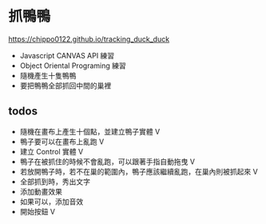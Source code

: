 <!-- @format -->

# 抓鴨鴨

https://chippo0122.github.io/tracking_duck_duck

- Javascript CANVAS API 練習
- Object Oriental Programing 練習
- 隨機產生十隻鴨鴨
- 要把鴨鴨全部抓回中間的巢裡

## todos

- 隨機在畫布上產生十個點，並建立鴨子實體 V
- 鴨子要可以在畫布上亂跑 V
- 建立 Control 實體 V
- 鴨子在被抓住的時候不會亂跑，可以跟著手指自動拖曳 V
- 若放開鴨子時，若不在巢的範圍內，鴨子應該繼續亂跑，在巢內則被抓起來 V
- 全部抓到時，秀出文字
- 添加動畫效果
- 如果可以，添加音效
- 開始按鈕 V
